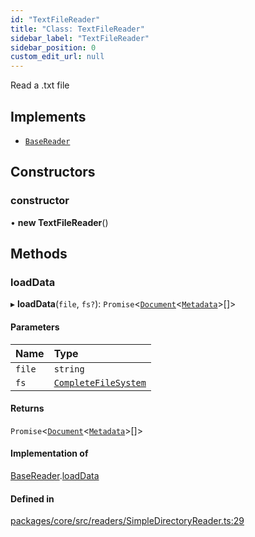```yaml
---
id: "TextFileReader"
title: "Class: TextFileReader"
sidebar_label: "TextFileReader"
sidebar_position: 0
custom_edit_url: null
---
```


Read a .txt file

## Implements

- [`BaseReader`](../interfaces/BaseReader.md)

## Constructors

### constructor

• **new TextFileReader**()

## Methods

### loadData

▸ **loadData**(`file`, `fs?`): `Promise`<[`Document`](Document.md)<[`Metadata`](../#metadata)\>[]\>

#### Parameters

| Name   | Type                                           |
| :----- | :--------------------------------------------- |
| `file` | `string`                                       |
| `fs`   | [`CompleteFileSystem`](../#completefilesystem) |

#### Returns

`Promise`<[`Document`](Document.md)<[`Metadata`](../#metadata)\>[]\>

#### Implementation of

[BaseReader](../interfaces/BaseReader.md).[loadData](../interfaces/BaseReader.md#loaddata)

#### Defined in

[packages/core/src/readers/SimpleDirectoryReader.ts:29](https://github.com/run-llama/LlamaIndexTS/blob/d613bbd/packages/core/src/readers/SimpleDirectoryReader.ts#L29)
